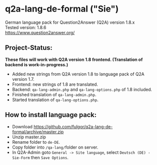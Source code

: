 # q2a-lang-de-formal ("Sie")

German language pack for Question2Answer (Q2A) version 1.8.x  
Tested version: 1.8.6  
https://www.question2answer.org/

## Project-Status: ##
**These files will work with Q2A version 1.8 frontend. (Translation of backend is work-in-progress.)**

* Added new strings from Q2A version 1.8 to language pack of Q2A version 1.7.
* Frontend: new strings of 1.8 are translated.
* Backend: `qa-lang-admin.php` and `qa-lang-options.php` of 1.8 included.
* Finished translation of `qa-lang-admin.php`.
* Started translation of `qa-lang-options.php`.

## How to install language pack: ##

* Download https://github.com/fulgor/q2a-lang-de-formal/archive/master.zip
* Unzip master.zip
* Rename folder to `de-DE`.
* Copy folder into `/qa-lang/`folder on server.
* In Q2A-Admin goto `General -> Site language`, select `Deutsch (DE) -Sie-Form` then `Save Options`.
